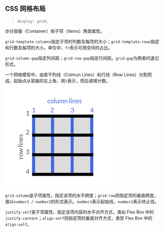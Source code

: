 ## CSS 网格布局

> `display: grid;`

亦分容器（Container）和子项（Items）两类属性。

`grid-template-columns`指定子项的列数及每项的大小；`grid-template-rows`指定和行数及每项的大小。单位中，`fr`表示可用空间的占比。

`grid-column-gap`指定列间距；`grid-row-gap`指定行间距。`grid-gap`为两者的速记形式。

一个网格模型中，由若干列线（Colmun Lines）和行线（Row Lines）分割而成。起始点从容器的左上角，用`1`表示，而后递增计数。

![grid-lines](./grid-lines.png)

`grid-column`是子项属性，指定该项的水平跨度；`grid-row`则指定项的垂直跨度。值以`number1 / number2`的形式表示。`number1`表示起始线，`number2`表示终止线。

`justify-self`是子项属性，指定该项内容的水平对齐方式，类似 Flex Box 中的`justify-content`；`align-self`则指定项的垂直对齐方式，类型 Flex Box 中的`align-self`。